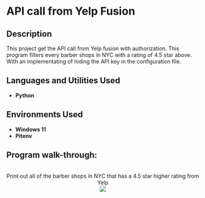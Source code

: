 <h1>API call from Yelp Fusion</h1>

<h2>Description</h2>
This project get the API call from Yelp fusion with authorization. This program filters every barber shops in NYC with a rating of 4.5 star above. With an implementating of hiding the API key in the configuration file.
<br />


<h2>Languages and Utilities Used</h2>

- <b>Python</b> 

<h2>Environments Used </h2>

- <b>Windows 11</b>
- <b>Pitenv</b> 

<h2>Program walk-through:</h2>

<p align="center">
<br />
Print out all of the barber shops in NYC that has a 4.5 star higher rating from Yelp  <br/>
<img src="https://imgur.com/t40l71d.png">


<!--
 ```diff
- text in red
+ text in green
! text in orange
# text in gray
@@ text in purple (and bold)@@
```
--!>
